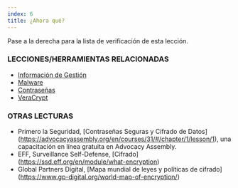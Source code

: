 ```yaml
---
index: 6
title: ¿Ahora qué?
---
```

Pase a la derecha para la lista de verificación de esta lección.

### LECCIONES/HERRAMIENTAS RELACIONADAS

*   [Información de Gestión](umbrella://information/managing-information)
*   [Malware](umbrella://information/malware)
*   [Contraseñas](umbrella://information/passwords/beginner)
*   [VeraCrypt](umbrella://tools/files/s_veracrypt.md)

### OTRAS LECTURAS

*   Primero la Seguridad, [Contraseñas Seguras y Cifrado de Datos] (https://advocacyassembly.org/en/courses/31/#/chapter/1/lesson/1), una capacitación en línea gratuita en Advocacy Assembly.
*   EFF, Surveillance Self-Defense, [Cifrado] (https://ssd.eff.org/en/module/what-encryption)
*   Global Partners Digital, [Mapa mundial de leyes y políticas de cifrado] (https://www.gp-digital.org/world-map-of-encryption/)